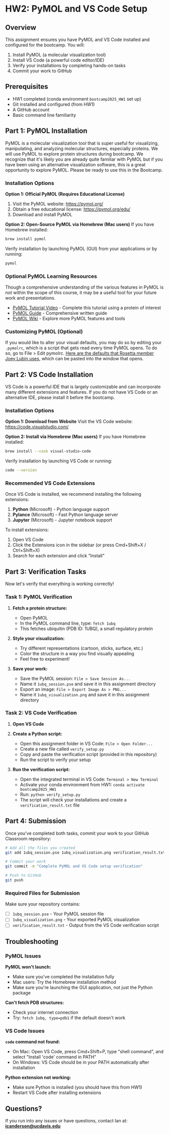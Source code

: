 # HW2: PyMOL and VS Code Setup

## Overview

This assignment ensures you have PyMOL and VS Code installed and configured for the bootcamp. You will:

1. Install PyMOL (a molecular visualization tool)
2. Install VS Code (a powerful code editor/IDE)
3. Verify your installations by completing hands-on tasks
4. Commit your work to GitHub

## Prerequisites

- HW1 completed (conda environment `bootcamp2025_HW1` set up)
- Git installed and configured (from HW1)
- A GitHub account
- Basic command line familiarity

## Part 1: PyMOL Installation

PyMOL is a molecular visualization tool that is super useful for visualizing, manipulating, and analyzing molecular structures, especially proteins. We will use PyMOL to explore protein structures during bootcamp. We recognize that it's likely you are already quite familiar with PyMOL but if you have been using an alternative visualization software, this is a great opportunity to explore PyMOL. Please be ready to use this in the Bootcamp.

### Installation Options

**Option 1: Official PyMOL (Requires Educational License)**
1. Visit the PyMOL website: https://pymol.org/
2. Obtain a free educational license: https://pymol.org/edu/
3. Download and install PyMOL

**Option 2: Open-Source PyMOL via Homebrew (Mac users)**
If you have Homebrew installed:
```bash
brew install pymol
```

Verify installation by launching PyMOL (GUI) from your applications or by running:
```bash
pymol
```

### Optional PyMOL Learning Resources

Though a comprehensive understanding of the various features in PyMOL is not within the scope of this course, it may be a useful tool for your future work and presentations.

- [PyMOL Tutorial Video](https://www.youtube.com/watch?v=h5wKppcyzOw) - Complete this tutorial using a protein of interest
- [PyMOL Guide](https://docs.google.com/document/d/1ocdlrfUPerFWDb_QSMvAfxt_RVG4ArQkUeGh6q4Leys/edit#heading=h.4pohw9oi2g04) - Comprehensive written guide
- [PyMOL Wiki](https://pymolwiki.org/index.php/Main_Page) - Explore more PyMOL features and tools

### Customizing PyMOL (Optional)

If you would like to alter your visual defaults, you may do so by editing your `.pymolrc`, which is a script that gets read every time PyMOL opens. To do so, go to File > Edit pymolrc. [Here are the defaults that Rosetta member Joey Lubin uses](https://drive.google.com/file/d/1W5h-jVch1KVdripRdiu856kICsZRjO-0/view?usp=sharing), which can be pasted into the window that opens.

## Part 2: VS Code Installation

VS Code is a powerful IDE that is largely customizable and can incorporate many different extensions and features. If you do not have VS Code or an alternative IDE, please install it before the bootcamp.

### Installation Options

**Option 1: Download from Website**
Visit the VS Code website: https://code.visualstudio.com/

**Option 2: Install via Homebrew (Mac users)**
If you have Homebrew installed:
```bash
brew install --cask visual-studio-code
```

Verify installation by launching VS Code or running:
```bash
code --version
```

### Recommended VS Code Extensions

Once VS Code is installed, we recommend installing the following extensions:

1. **Python** (Microsoft) - Python language support
2. **Pylance** (Microsoft) - Fast Python language server
3. **Jupyter** (Microsoft) - Jupyter notebook support

To install extensions:
1. Open VS Code
2. Click the Extensions icon in the sidebar (or press Cmd+Shift+X / Ctrl+Shift+X)
3. Search for each extension and click "Install"

## Part 3: Verification Tasks

Now let's verify that everything is working correctly!

### Task 1: PyMOL Verification

1. **Fetch a protein structure:**
   - Open PyMOL
   - In the PyMOL command line, type: `fetch 1ubq`
   - This fetches ubiquitin (PDB ID: 1UBQ), a small regulatory protein

2. **Style your visualization:**
   - Try different representations (cartoon, sticks, surface, etc.)
   - Color the structure in a way you find visually appealing
   - Feel free to experiment!

3. **Save your work:**
   - Save the PyMOL session: `File > Save Session As...`
   - Name it `1ubq_session.pse` and save it in this assignment directory
   - Export an image: `File > Export Image As > PNG...`
   - Name it `1ubq_visualization.png` and save it in this assignment directory

### Task 2: VS Code Verification

1. **Open VS Code**

2. **Create a Python script:**
   - Open this assignment folder in VS Code: `File > Open Folder...`
   - Create a new file called `verify_setup.py`
   - Copy and paste the verification script (provided in this repository)
   - Run the script to verify your setup

3. **Run the verification script:**
   - Open the integrated terminal in VS Code: `Terminal > New Terminal`
   - Activate your conda environment from HW1: `conda activate bootcamp2025_HW1`
   - Run: `python verify_setup.py`
   - The script will check your installations and create a `verification_result.txt` file

## Part 4: Submission

Once you've completed both tasks, commit your work to your GitHub Classroom repository:

```bash
# Add all the files you created
git add 1ubq_session.pse 1ubq_visualization.png verification_result.txt

# Commit your work
git commit -m "Complete PyMOL and VS Code setup verification"

# Push to GitHub
git push
```

### Required Files for Submission

Make sure your repository contains:
- [ ] `1ubq_session.pse` - Your PyMOL session file
- [ ] `1ubq_visualization.png` - Your exported PyMOL visualization
- [ ] `verification_result.txt` - Output from the VS Code verification script

## Troubleshooting

### PyMOL Issues

**PyMOL won't launch:**
- Make sure you've completed the installation fully
- Mac users: Try the Homebrew installation method
- Make sure you're launching the GUI application, not just the Python package

**Can't fetch PDB structures:**
- Check your internet connection
- Try: `fetch 1ubq, type=pdb1` if the default doesn't work

### VS Code Issues

**`code` command not found:**
- On Mac: Open VS Code, press Cmd+Shift+P, type "shell command", and select "Install 'code' command in PATH"
- On Windows: VS Code should be in your PATH automatically after installation

**Python extension not working:**
- Make sure Python is installed (you should have this from HW1)
- Restart VS Code after installing extensions

## Questions?

If you run into any issues or have questions, contact Ian at: **icanderson@ucdavis.edu**
